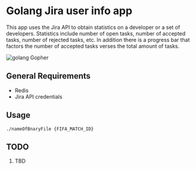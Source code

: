 # Golang Jira user info app
This app uses the Jira API to obtain statistics on a developer or a set of developers. Statistics include number of open tasks, number of accepted tasks, number of rejected tasks, etc. In addition there is a progress bar that factors the number of accepted tasks verses the total amount of tasks.

![golang Gopher](https://scontent-b.xx.fbcdn.net/hphotos-xpa1/v/t1.0-9/10537374_10203996360526376_4699604007997448370_n.jpg?oh=632e2e8e5f198cd2fba46cb15dd8be8c&oe=54425A33)

## General Requirements
* Redis
* Jira API credentials

## Usage
`./nameOfBnaryFile {FIFA_MATCH_ID}`

## TODO
1. TBD
